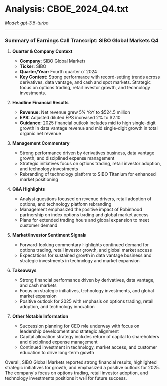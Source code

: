 # Analysis: CBOE_2024_Q4.txt

*Model: gpt-3.5-turbo*

---

### Summary of Earnings Call Transcript: SIBO Global Markets Q4

1. **Quarter & Company Context**
   - **Company:** SIBO Global Markets
   - **Ticker:** SIBO
   - **Quarter/Year:** Fourth quarter of 2024
   - **Key Context:** Strong performance with record-setting trends across derivatives, data vantage, and cash and spot markets. Strategic focus on options trading, retail investor growth, and technology investments.

2. **Headline Financial Results**
   - **Revenue:** Net revenue grew 5% YoY to $524.5 million
   - **EPS:** Adjusted diluted EPS increased 2% to $2.10
   - **Guidance:** 2025 financial outlook includes mid to high single-digit growth in data vantage revenue and mid single-digit growth in total organic net revenue

3. **Management Commentary**
   - Strong performance driven by derivatives business, data vantage growth, and disciplined expense management
   - Strategic initiatives focus on options trading, retail investor adoption, and technology investments
   - Rebranding of technology platform to SIBO Titanium for enhanced market positioning

4. **Q&A Highlights**
   - Analyst questions focused on revenue drivers, retail adoption of options, and technology platform rebranding
   - Management emphasized the positive impact of Robinhood partnership on index options trading and global market access
   - Plans for extended trading hours and global expansion to meet customer demand

5. **Market/Investor Sentiment Signals**
   - Forward-looking commentary highlights continued demand for options trading, retail investor growth, and global market access
   - Expectations for sustained growth in data vantage business and strategic investments in technology and market expansion

6. **Takeaways**
   - Strong financial performance driven by derivatives, data vantage, and cash markets
   - Focus on strategic initiatives, technology investments, and global market expansion
   - Positive outlook for 2025 with emphasis on options trading, retail adoption, and technology innovation

7. **Other Notable Information**
   - Succession planning for CEO role underway with focus on leadership development and strategic alignment
   - Capital allocation strategy includes return of capital to shareholders and disciplined expense management
   - Continued investment in technology, market access, and customer education to drive long-term growth

Overall, SIBO Global Markets reported strong financial results, highlighted strategic initiatives for growth, and emphasized a positive outlook for 2025. The company's focus on options trading, retail investor adoption, and technology investments positions it well for future success.